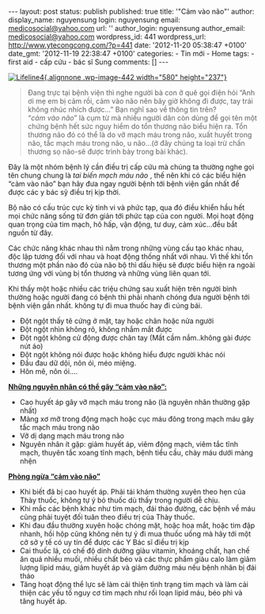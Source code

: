 --- layout: post status: publish published: true title: '"Cảm vào não"'
author: display\_name: nguyensung login: nguyensung email:
medicosocial@yahoo.com url: '' author\_login: nguyensung author\_email:
medicosocial@yahoo.com wordpress\_id: 441 wordpress\_url:
http://www.ytecongcong.com/?p=441 date: '2012-11-20 05:38:47 +0100'
date\_gmt: '2012-11-19 22:38:47 +0100' categories: - Tin mới - Home
tags: - first aid - cấp cứu - bác sĩ Sung comments: \[\] ---

[![](http://www.ytecongcong.com/wp-content/uploads/2012/11/hypertension-2099-300x224.jpg "Lifeline4"){.alignnone
.wp-image-442 width="580"
height="237"}](http://www.ytecongcong.com/2012/11/cam-vao-nao/lifeline4/)

> Đang trực tại bệnh viện thì nghe người bà con ở quê gọi điện hỏi “Anh
> ơi mẹ em bị cảm rồi, cảm vào não nên bây giờ không đi được, tay trái
> không nhúc nhích được…” Bạn nghĩ sao về thông tin trên?\
> “*cảm vào não*” là cụm từ mà nhiều người dân còn dùng để gọi tên một
> chứng bệnh hết sức nguy hiểm do tổn thương não biểu hiện ra. Tổn
> thương não đó có thể là do vỡ mạch máu trong não, xuất huyết trong
> não, tắc mạch máu trong não, u não...(ở đây chúng ta loại trừ chấn
> thương sọ não-sẽ được trình bày trong bài khác).

Đây là một nhóm bệnh lý cần điều trị cấp cứu mà chúng ta thường nghe gọi
tên chung chung là *tai biến mạch máu não* , thế nên khi có các biểu
hiện “cảm vào não” bạn hãy đưa ngay người bệnh tới bệnh viện gần nhất để
được các y bác sỹ điều trị kịp thời.

Bộ não có cấu trúc cực kỳ tinh vi và phức tạp, qua đó điều khiển hầu hết
mọi chức năng sống từ đơn giản tới phức tạp của con người. Mọi hoạt động
quan trọng của tim mạch, hô hấp, vận động, tư duy, cảm xúc…đều bắt nguồn
từ đây.

Các chức năng khác nhau thì nằm trong những vùng cấu tạo khác nhau, độc
lập tương đối với nhau và hoạt động thống nhất với nhau. Vì thế khi tổn
thương một phần nào đó của não bộ thì dấu hiệu sẽ được biểu hiện ra
ngoài tương ứng với vùng bị tổn thương và những vùng liên quan tới.

Khi thấy một hoặc nhiều các triệu chứng sau xuất hiện trên người bình
thường hoặc người đang có bệnh thì phải nhanh chóng đưa người bệnh tới
bệnh viện gần nhất. không tự đi mua thuốc hay đi cúng bái.

-   Đột ngột thấy tê cứng ở mặt, tay hoặc chân hoặc nửa người
-   Đột ngột nhìn không rõ, không nhắm mắt được
-   Đột ngột không cử động được chân tay (Mất cầm nắm..không gài được
    nút áo)
-   Đột ngột không nói được hoặc không hiểu được người khác nói
-   Đầu đau dữ dội, nôn ói, méo miệng.
-   Hôn mê, nôn ói….

**<span style="text-decoration: underline;">Những nguyên nhân có thể gây
“cảm vào não”:</span>**

-   Cao huyết áp gây vỡ mạch máu trong não (là nguyên nhân thường
    gặp nhất)
-   Mảng xơ mỡ trong động mạch hoặc cục máu đông trong mạch máu gây tắc
    mạch máu trong não
-   Vỡ dị dạng mạch máu trong não
-   Nguyên nhân ít gặp: giảm huyết áp, viêm động mạch, viêm tắc tĩnh
    mạch, thuyên tắc xoang tĩnh mạch, bệnh tiểu cầu, chảy máu dưới màng
    nhện

**<span style="text-decoration: underline;">Phòng ngừa “cảm vào
não”</span>**

-   Khi biết đã bị cao huyết áp. Phải tái khám thường xuyên theo hẹn của
    Thày thuốc, không tự ý bỏ thuốc dù thấy trong người dễ chịu.
-   Khi mắc các bệnh khác như tim mạch, đái tháo đường, các bệnh về máu
    cũng phải tuyệt đối tuân theo điều trị của Thày thuốc.
-   Khi đau đầu thường xuyên hoặc chóng mặt, hoặc hoa mắt, hoặc tim đập
    nhanh, hồi hộp cũng không nên tự ý đi mua thuốc uống mà hãy tới một
    cở sở y tế có uy tín để được các Y Bác sĩ điều trị kịp
-   Cai thuốc lá, có chế độ dinh dưỡng giàu vitamin, khoáng chất, hạn
    chế ăn quá nhiều muối, nhiều chất béo và các thực phẩm giàu calo làm
    giảm lượng lipid máu, giảm huyết áp và giảm đường máu nếu bệnh nhân
    bị đái tháo
-   Tăng hoạt động thể lực sẽ làm cải thiện tình trạng tim mạch và làm
    cải thiện các yếu tố nguy cơ tim mạch như rối loạn lipid máu, béo
    phì và tăng huyết áp.

